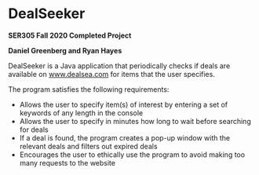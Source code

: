 # DealSeeker
<b>SER305 Fall 2020 Completed Project</b>

<b>Daniel Greenberg and Ryan Hayes</b>

DealSeeker is a Java application that periodically checks if deals are available on www.dealsea.com for items that the user specifies.

The program satisfies the following requirements:
- Allows the user to specify item(s) of interest by entering a set of keywords of any length in the console
- Allows the user to specify in minutes how long to wait before searching for deals
- If a deal is found, the program creates a pop-up window with the relevant deals and filters out expired deals
- Encourages the user to ethically use the program to avoid making too many requests to the website
